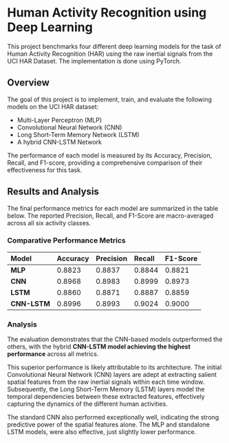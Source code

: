 # Human Activity Recognition using Deep Learning

This project benchmarks four different deep learning models for the task of Human Activity Recognition (HAR) using the raw inertial signals from the UCI HAR Dataset. The implementation is done using PyTorch.

## Overview

The goal of this project is to implement, train, and evaluate the following models on the UCI HAR dataset:

* Multi-Layer Perceptron (MLP)
* Convolutional Neural Network (CNN)
* Long Short-Term Memory Network (LSTM)
* A hybrid CNN-LSTM Network

The performance of each model is measured by its Accuracy, Precision, Recall, and F1-score, providing a comprehensive comparison of their effectiveness for this task.

## Results and Analysis

The final performance metrics for each model are summarized in the table below. The reported Precision, Recall, and F1-Score are macro-averaged across all six activity classes.

### Comparative Performance Metrics

| Model      | Accuracy | Precision | Recall   | F1-Score |
| :--------- | :------- | :-------- | :------- | :------- |
| **MLP** | 0.8823   | 0.8837    | 0.8844   | 0.8821   |
| **CNN** | 0.8968   | 0.8983    | 0.8999   | 0.8973   |
| **LSTM** | 0.8860   | 0.8871    | 0.8887   | 0.8859   |
| **CNN-LSTM** | 0.8996   | 0.8993    | 0.9024   | 0.9000   |

### Analysis

The evaluation demonstrates that the CNN-based models outperformed the others, with the hybrid **CNN-LSTM model achieving the highest performance** across all metrics.

This superior performance is likely attributable to its architecture. The initial Convolutional Neural Network (CNN) layers are adept at extracting salient spatial features from the raw inertial signals within each time window. Subsequently, the Long Short-Term Memory (LSTM) layers model the temporal dependencies between these extracted features, effectively capturing the dynamics of the different human activities.

The standard CNN also performed exceptionally well, indicating the strong predictive power of the spatial features alone. The MLP and standalone LSTM models, were also effective, just slightly lower performance.
